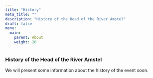 ```yaml
---
title: "History"
meta_title: ""
description: "History of the Head of the River Amstel"
draft: false
menu:
  main:
    parent: About
    weight: 20
---
```

### History of the Head of the River Amstel
We will present some information about the history of the event soon.